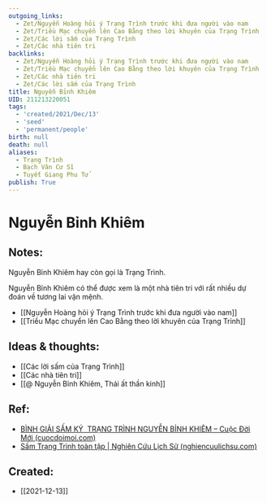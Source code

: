 ```yaml
---
outgoing_links:
  - Zet/Nguyễn Hoàng hỏi ý Trạng Trình trước khi đưa người vào nam
  - Zet/Triều Mạc chuyển lên Cao Bằng theo lời khuyên của Trạng Trình
  - Zet/Các lời sấm của Trạng Trình
  - Zet/Các nhà tiên tri
backlinks:
  - Zet/Nguyễn Hoàng hỏi ý Trạng Trình trước khi đưa người vào nam
  - Zet/Triều Mạc chuyển lên Cao Bằng theo lời khuyên của Trạng Trình
  - Zet/Các nhà tiên tri
  - Zet/Các lời sấm của Trạng Trình
title: Nguyễn Bỉnh Khiêm
UID: 211213220051
tags:
  - 'created/2021/Dec/13'
  - 'seed'
  - 'permanent/people'
birth: null
death: null
aliases:
  - Trạng Trình
  - Bạch Vân Cư Sĩ
  - Tuyết Giang Phu Tử
publish: True
---
```

# Nguyễn Bỉnh Khiêm

## Notes:
Nguyễn Bỉnh Khiêm hay còn gọi là Trạng Trình.

Nguyễn Bỉnh Khiêm có thể được xem là một nhà tiên tri với rất nhiều dự đoán về tương lai vận mệnh.
- [[Nguyễn Hoàng hỏi ý Trạng Trình trước khi đưa người vào nam]]
- [[Triều Mạc chuyển lên Cao Bằng theo lời khuyên của Trạng Trình]]
## Ideas & thoughts:
- [[Các lời sấm của Trạng Trình]]
- [[Các nhà tiên tri]]
- [[@ Nguyễn Bỉnh Khiêm, Thái ất thần kinh]]

## Ref:
- [BÌNH GIẢI SẤM KÝ  TRẠNG TRÌNH NGUYỄN BỈNH KHIÊM – Cuộc Đời Mới (cuocdoimoi.com)](http://cuocdoimoi.com/binh-giai-sam-ky-trang-trinh-nguyen-binh-khiem/)
- [Sấm Trạng Trình toàn tập | Nghiên Cứu Lịch Sử (nghiencuulichsu.com)](https://nghiencuulichsu.com/2013/10/15/sam-trang-trinh-toan-tap/)
## Created:
- [[2021-12-13]]
